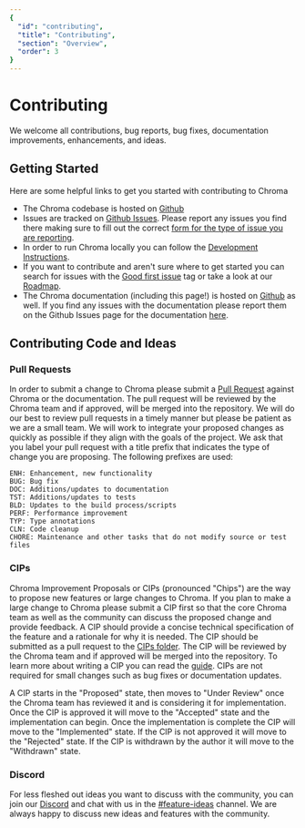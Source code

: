 ```yaml
---
{
  "id": "contributing",
  "title": "Contributing",
  "section": "Overview",
  "order": 3
}
---
```


# Contributing

We welcome all contributions, bug reports, bug fixes, documentation improvements, enhancements, and ideas.

## Getting Started

Here are some helpful links to get you started with contributing to Chroma

- The Chroma codebase is hosted on [Github](https://github.com/chroma-core/chroma)
- Issues are tracked on [Github Issues](https://github.com/chroma-core/chroma/issues). Please report any issues you find there making sure to fill out the correct [form for the type of issue you are reporting](https://github.com/chroma-core/chroma/issues/new/choose).
- In order to run Chroma locally you can follow the [Development Instructions](https://github.com/chroma-core/chroma/blob/main/DEVELOP.md).
- If you want to contribute and aren't sure where to get started you can search for issues with the [Good first issue](https://github.com/chroma-core/chroma/issues?q=is%3Aissue+is%3Aopen+label%3A%22good+first+issue%22) tag or take a look at our [Roadmap](https://docs.trychroma.com/roadmap).
- The Chroma documentation (including this page!) is hosted on [Github](https://github.com/chroma-core/chroma/tree/main/docs) as well. If you find any issues with the documentation please report them on the Github Issues page for the documentation [here](https://github.com/chroma-core/chroma/issues).

## Contributing Code and Ideas

### Pull Requests

In order to submit a change to Chroma please submit a [Pull Request](https://github.com/chroma-core/chroma/compare) against Chroma or the documentation. The pull request will be reviewed by the Chroma team and if approved, will be merged into the repository. We will do our best to review pull requests in a timely manner but please be patient as we are a small team. We will work to integrate your proposed changes as quickly as possible if they align with the goals of the project. We ask that you label your pull request with a title prefix that indicates the type of change you are proposing. The following prefixes are used:

```
ENH: Enhancement, new functionality
BUG: Bug fix
DOC: Additions/updates to documentation
TST: Additions/updates to tests
BLD: Updates to the build process/scripts
PERF: Performance improvement
TYP: Type annotations
CLN: Code cleanup
CHORE: Maintenance and other tasks that do not modify source or test files
```

### CIPs

Chroma Improvement Proposals or CIPs (pronounced "Chips") are the way to propose new features or large changes to Chroma. If you plan to make a large change to Chroma please submit a CIP first so that the core Chroma team as well as the community can discuss the proposed change and provide feedback. A CIP should provide a concise technical specification of the feature and a rationale for why it is needed. The CIP should be submitted as a pull request to the [CIPs folder](https://github.com/chroma-core/chroma/tree/main/docs/cip). The CIP will be reviewed by the Chroma team and if approved will be merged into the repository. To learn more about writing a CIP you can read the [guide](https://github.com/chroma-core/chroma/blob/main/docs/cip/CIP_Chroma_Improvment_Proposals.md). CIPs are not required for small changes such as bug fixes or documentation updates.

A CIP starts in the "Proposed" state, then moves to "Under Review" once the Chroma team has reviewed it and is considering it for implementation. Once the CIP is approved it will move to the "Accepted" state and the implementation can begin. Once the implementation is complete the CIP will move to the "Implemented" state. If the CIP is not approved it will move to the "Rejected" state. If the CIP is withdrawn by the author it will move to the "Withdrawn" state.

### Discord
For less fleshed out ideas you want to discuss with the community, you can join our [Discord](https://discord.gg/MMeYNTmh3x) and chat with us in the [#feature-ideas](https://discord.com/channels/1073293645303795742/1131592310786887700) channel. We are always happy to discuss new ideas and features with the community.
